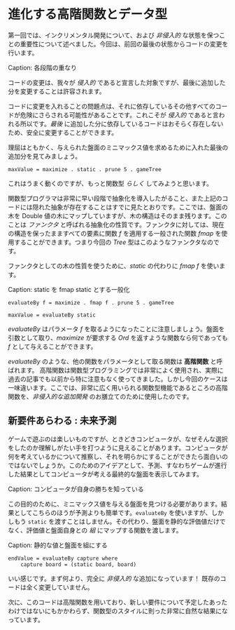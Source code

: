 # 進化する高階関数とデータ型

第一回では、インクリメンタル開発について、および _非侵入的_ な状態を保つことの重要性について述べました。今回は、前回の最後の状態からコードの変更を行います。

Caption: 各段階の重なり

コードの変更は、我々が _侵入的_ であると宣言した対象ですが、最後に追加した分を変更することは許容されます。

コードに変更を入れることの問題点は、それに依存しているその他すべてのコードが危険にさらされる可能性があることです。これこそが _侵入的_ であると言われる所以です。_最後_ に追加した分に依存しているコードはおそらく存在しないため、安全に変更することができます。

理屈はともかく、与えられた盤面のミニマックス値を求めるために入れた最後の追加分を見てみましょう。

```
maxValue = maximize . static . prune 5 . gameTree
```

これはうまく動くのですが、もっと関数型 _らしく_ してみようと思います。

関数型プログラマは非常に早い段階で抽象化を導入したがること、また上記のコードには隠れた抽象が存在することはすでに見たとおりです。ここでは、盤面の木を Double 値の木にマップしていますが、木の構造はそのまま残ります。このことは _ファンクタ_ と呼ばれる抽象化の性質です。ファンクタに対しては、現在の構造を保ったまますべての要素に関数 _f_ を適用する一般された関数 _fmap_ を使用することができます。つまり今回の _Tree_ 型はこのようなファンクタなのです。

ファンクタとしての木の性質を使うために、_static_ の代わりに _fmap f_ を使います。

Caption: static を fmap static とする一般化

```
evaluateBy f = maximize . fmap f . prune 5 . gameTree

maxValue = evaluateBy static
```

_evaluateBy_ はパラメータ _f_ を取るようになったことに注意しましょう。盤面を引数として取り、_maximize_ が要求する _Ord_ を返すような関数なら何であっても _f_ として与えることができます。

_evaluateBy_ のような、他の関数をパラメータとして取る関数は __高階関数__ と呼ばれます。
高階関数は関数型プログラミングでは非常によく使用され、実際に過去の記事でも以前から特に注意もなく使ってきました。しかし今回のケースは一味違います。ここでは、非常に広く用いられる関数型機能であるところの高階関数を、_非侵入的な追加開発_ のお膳立てのために使用したのです。

## 新要件あらわる : 未来予測

ゲームで遊ぶのは楽しいものですが、ときどきコンピュータが、なぜそんな選択をしたのか理解しがたい手を打つように見えることがあります。コンピュータが何を考えているかについて推察し、それを明らかにすることができたら面白いのではないでしょうか。このためのアイデアとして、予測、すなわちゲームが進行した結果としてコンピュータが考える最終的な盤面を表示してみます。

Caption: コンピュータが自身の勝ちを知っている

この目的のために、ミニマックス値を与える盤面を見つける必要があります。結果としてこちらのほうが予測よりも簡単です。`evaluateBy` を使いますが、しかしもう `static` を渡すことはしません。その代わり、盤面を静的な評価値だけでなく、評価値と盤面自身との _組_ にマップする関数を渡します。

Caption: 静的な値と盤面を組にする

```
endValue = evaluateBy capture where
    capture board = (static board, board)
```

いい感じです。まず何より、完全に _非侵入的_ な追加になっています！ 既存のコードは全く変更していません。

次に、このコードは高階関数を用いており、新しい要件について予定したあったわけではないにもかかわらず、関数型のスタイルに則った非常に自然な結果になっています。
